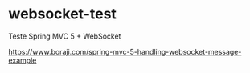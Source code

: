 # websocket-test
Teste Spring MVC 5 + WebSocket

https://www.boraji.com/spring-mvc-5-handling-websocket-message-example


